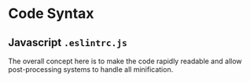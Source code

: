 # Code Syntax

## Javascript `.eslintrc.js`

The overall concept here is to make the code rapidly readable and allow post-processing systems to handle all minification. 
